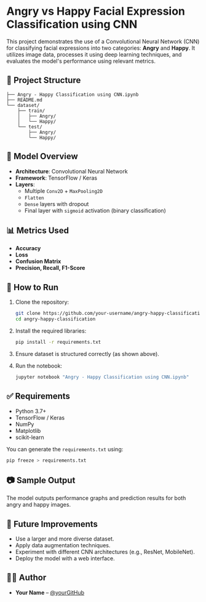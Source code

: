 # Angry vs Happy Facial Expression Classification using CNN

This project demonstrates the use of a Convolutional Neural Network (CNN) for classifying facial expressions into two categories: **Angry** and **Happy**. It utilizes image data, processes it using deep learning techniques, and evaluates the model's performance using relevant metrics.

## 📁 Project Structure

```
├── Angry - Happy Classification using CNN.ipynb
├── README.md
└── dataset/
    ├── train/
    │   ├── Angry/
    │   └── Happy/
    └── test/
        ├── Angry/
        └── Happy/
```

## 🧠 Model Overview

- **Architecture**: Convolutional Neural Network
- **Framework**: TensorFlow / Keras
- **Layers**:
  - Multiple `Conv2D` + `MaxPooling2D`
  - `Flatten`
  - `Dense` layers with dropout
  - Final layer with `sigmoid` activation (binary classification)

## 📊 Metrics Used

- **Accuracy**
- **Loss**
- **Confusion Matrix**
- **Precision, Recall, F1-Score**

## 🚀 How to Run

1. Clone the repository:
   ```bash
   git clone https://github.com/your-username/angry-happy-classification.git
   cd angry-happy-classification
   ```

2. Install the required libraries:
   ```bash
   pip install -r requirements.txt
   ```

3. Ensure dataset is structured correctly (as shown above).

4. Run the notebook:
   ```bash
   jupyter notebook "Angry - Happy Classification using CNN.ipynb"
   ```

## ✅ Requirements

- Python 3.7+
- TensorFlow / Keras
- NumPy
- Matplotlib
- scikit-learn

You can generate the `requirements.txt` using:
```bash
pip freeze > requirements.txt
```

## 📷 Sample Output

The model outputs performance graphs and prediction results for both angry and happy images.

## 📌 Future Improvements

- Use a larger and more diverse dataset.
- Apply data augmentation techniques.
- Experiment with different CNN architectures (e.g., ResNet, MobileNet).
- Deploy the model with a web interface.

## 🧑‍💻 Author

- **Your Name** – [@yourGitHub](https://github.com/yourGitHub)
